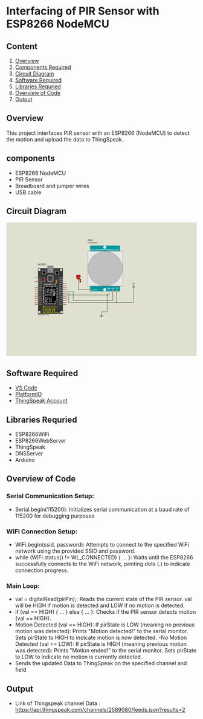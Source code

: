 # Interfacing of PIR Sensor with ESP8266 NodeMCU
## Content

1. [Overview](#overview)
2. [Components Required](#components)
3. [Circuit Diagram](#circuit-diagram)
4. [Software Required](#software-required)
5. [Libraries Requried](#libraries-requried)
6. [Overview of Code ](#overview-of-Code)
7. [Output](#output)

## Overview
This project interfaces PIR sensor with an ESP8266 (NodeMCU) to detect the motion and upload the data to ThingSpeak.

## components
- ESP8266 NodeMCU
- PIR Sensor
- Breadboard and jumper wires
- USB cable 


## Circuit Diagram
![Circuit Diagram](./image/PIRSensor.png)

## Software Required
- [VS Code](https://code.visualstudio.com/)
- [PlatformIO](https://platformio.org/)
- [ThingSpeak Account](https://thingspeak.com/)

## Libraries Requried
- ESP8266WiFi
- ESP8266WebServer
- ThingSpeak
- DNSServer
- Arduino

## Overview of Code 

### Serial Communication Setup:
- Serial.begin(115200): Initializes serial communication at a baud rate of 115200 for debugging purposes

### WiFi Connection Setup:
- WiFi.begin(ssid, password): Attempts to connect to the specified WiFi network using the provided SSID and password.
- while (WiFi.status() != WL_CONNECTED) { ... }: Waits until the ESP8266 successfully connects to the WiFi network, printing dots (.) to indicate connection progress.

### Main Loop:
- val = digitalRead(pirPin);: Reads the current state of the PIR sensor. val will be HIGH if motion is detected and LOW if no motion is detected.
- if (val == HIGH) { ... } else { ... }: Checks if the PIR sensor detects motion (val == HIGH).
- Motion Detected (val == HIGH):
   If pirState is LOW (meaning no previous motion was detected):
   Prints "Motion detected!" to the serial monitor.
   Sets pirState to HIGH to indicate motion is now detected.
-No Motion Detected (val == LOW):
   If pirState is HIGH (meaning previous motion was detected):
   Prints "Motion ended!" to the serial monitor.
   Sets pirState to LOW to indicate no motion is currently detected.
- Sends the updated Data to ThingSpeak on the specified channel and field 

 ## Output
- Link of Thingspeak channel Data :
   https://api.thingspeak.com/channels/2589080/feeds.json?results=2 
  
  
